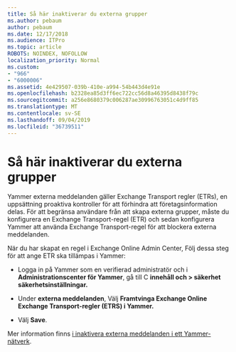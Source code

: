 ```yaml
---
title: Så här inaktiverar du externa grupper
ms.author: pebaum
author: pebaum
ms.date: 12/17/2018
ms.audience: ITPro
ms.topic: article
ROBOTS: NOINDEX, NOFOLLOW
localization_priority: Normal
ms.custom:
- "966"
- "6000006"
ms.assetid: 4e429507-039b-410e-a994-54b443d4e91e
ms.openlocfilehash: b2328ea85d3ff6ec722cc56d8a46395d8438f79c
ms.sourcegitcommit: a256e8680379c006287ae30996763051c4d9ff85
ms.translationtype: MT
ms.contentlocale: sv-SE
ms.lasthandoff: 09/04/2019
ms.locfileid: "36739511"
---
```

# <a name="how-to-disable-external-groups"></a>Så här inaktiverar du externa grupper

Yammer externa meddelanden gäller Exchange Transport regler (ETRs), en uppsättning proaktiva kontroller för att förhindra att företagsinformation delas. För att begränsa användare från att skapa externa grupper, måste du konfigurera en Exchange Transport-regel (ETR) och sedan konfigurera Yammer att använda Exchange Transport-regel för att blockera externa meddelanden.
  
När du har skapat en regel i Exchange Online Admin Center, Följ dessa steg för att ange ETR ska tillämpas i Yammer:
  
- Logga in på Yammer som en verifierad administratör och i **Administrationscenter för Yammer**, gå till C **innehåll och \> säkerhet säkerhetsinställningar.**

- Under **externa meddelanden**, Välj **Framtvinga Exchange Online Exchange Transport-regler (ETRS) i Yammer.**

- Välj **Save**.

Mer information finns [i inaktivera externa meddelanden i ett Yammer-nätverk](https://docs.microsoft.com/yammer/work-with-external-users/disable-external-messaging).
  